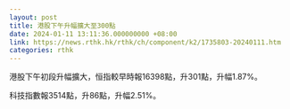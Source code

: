 ```yaml
---
layout: post
title: 港股下午升幅擴大至300點
date: 2024-01-11 13:11:36.000000000 +08:00
link: https://news.rthk.hk/rthk/ch/component/k2/1735803-20240111.htm
categories: rthk
---
```


港股下午初段升幅擴大，恒指較早時報16398點，升301點，升幅1.87%。

科技指數報3514點，升86點，升幅2.51%。
